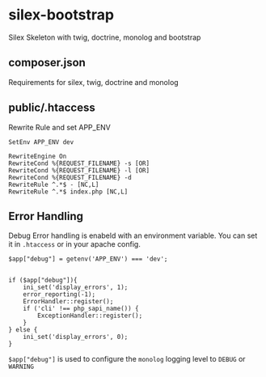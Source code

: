 silex-bootstrap
===============

Silex Skeleton with twig, doctrine, monolog and bootstrap


composer.json
-------------
Requirements for silex, twig, doctrine and monolog

public/.htaccess
----------------
Rewrite Rule and set APP_ENV

    SetEnv APP_ENV dev

    RewriteEngine On
    RewriteCond %{REQUEST_FILENAME} -s [OR]
    RewriteCond %{REQUEST_FILENAME} -l [OR]
    RewriteCond %{REQUEST_FILENAME} -d
    RewriteRule ^.*$ - [NC,L]
    RewriteRule ^.*$ index.php [NC,L]

Error Handling
--------------
Debug Error handling is enabeld with an environment variable. You can set it
in `.htaccess` or in your apache config.

    $app["debug"] = getenv('APP_ENV') === 'dev';


    if ($app["debug"]){
        ini_set('display_errors', 1);
        error_reporting(-1);
        ErrorHandler::register();
        if ('cli' !== php_sapi_name()) {
            ExceptionHandler::register();
        }
    } else {
        ini_set('display_errors', 0);
    }

`$app["debug"]` is used to configure the `monolog` logging level to `DEBUG` or `WARNING`